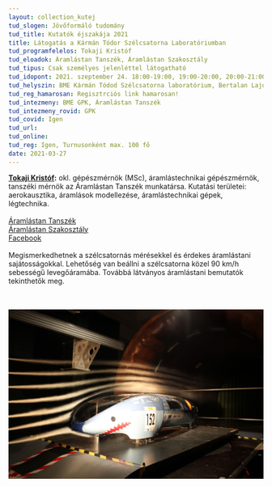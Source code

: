 ```yaml
---
layout: collection_kutej
tud_slogen: Jövőformáló tudomány
tud_title: Kutatók éjszakája 2021
title: Látogatás a Kármán Tódor Szélcsatorna Laboratóriumban
tud_programfelelos: Tokaji Kristóf
tud_eloadok: Áramlástan Tanszék, Áramlástan Szakosztály
tud_tipus: Csak személyes jelenléttel látogatható
tud_idopont: 2021. szeptember 24. 18:00-19:00, 19:00-20:00, 20:00-21:00, 21:00-22:00, 22:00-23:00
tud_helyszin: BME Kármán Tódod Szélcsatorna laboratórium, Bertalan Lajos u. 4-6.
tud_reg_hamarosan: Regisztrciós link hamarosan!
tud_intezmeny: BME GPK, Áramlástan Tanszék
tud_intezmeny_rovid: GPK
tud_covid: Igen
tud_url:
tud_online: 
tud_reg: Igen, Turnusonként max. 100 fő
date: 2021-03-27
---
```


<b><a href="https://triton.ara.bme.hu/munkatarsak/552" target="_blank"> Tokaji Kristóf</a>:</b> okl. gépészmérnök (MSc), áramlástechnikai gépészmérnök, tanszéki mérnök az Áramlástan Tanszék munkatársa. Kutatási területei: aerokausztika, áramlások modellezése, áramlástechnikai gépek, légtechnika. 
<br><br>
<a href="https://www.ara.bme.hu" target="_blank">Áramlástan Tanszék</a> <br>
<a href="https://www.gszk.bme.hu/aramlas" target="_blank">Áramlástan Szakosztály</a> <br>
<a href="https://www.facebook.com/aramlastanszakosztaly" target="_blank">Facebook</a> 
<br><br>
Megismerkedhetnek a szélcsatornás mérésekkel és érdekes áramlástani sajátosságokkal. Lehetőség van beállni a szélcsatorna közel 90 km/h sebességű levegőáramába. Továbbá látványos áramlástani bemutatók tekinthetők meg.

<br><br>
<img src="images/aramlastan_tanszek_szelcsatorna.jpg" max-width="500" class="center">
